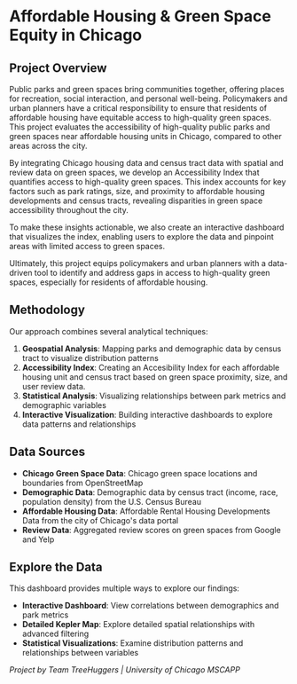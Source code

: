 # Affordable Housing & Green Space Equity in Chicago

## Project Overview

Public parks and green spaces bring communities together, offering places for recreation, social interaction, and personal well-being. Policymakers and urban planners have a critical responsibility to ensure that residents of affordable housing have equitable access to high-quality green spaces. This project evaluates the accessibility of high-quality public parks and green spaces near affordable housing units in Chicago, compared to other areas across the city.

By integrating Chicago housing data and census tract data with spatial and review data on green spaces, we develop an Accessibility Index that quantifies access to high-quality green spaces. This index accounts for key factors such as park ratings, size, and proximity to affordable housing developments and census tracts, revealing disparities in green space accessibility throughout the city.

To make these insights actionable, we also create an interactive dashboard that visualizes the index, enabling users to explore the data and pinpoint areas with limited access to green spaces.

Ultimately, this project equips policymakers and urban planners with a data-driven tool to identify and address gaps in access to high-quality green spaces, especially for residents of affordable housing.

## Methodology

Our approach combines several analytical techniques:

1. **Geospatial Analysis**: Mapping parks and demographic data by census tract to visualize distribution patterns
2. **Accessibility Index**: Creating an Accesibility Index for each affordable housing unit and census tract based on green space proximity, size, and user review data.
3. **Statistical Analysis**: Visualizing relationships between park metrics and demographic variables
4. **Interactive Visualization**: Building interactive dashboards to explore data patterns and relationships

## Data Sources

- **Chicago Green Space Data**: Chicago green space locations and boundaries from OpenStreetMap
- **Demographic Data**: Demographic data by census tract (income, race, population density) from the U.S. Census Bureau
- **Affordable Housing Data**: Affordable Rental Housing Developments Data from the city of Chicago's data portal
- **Review Data**: Aggregated review scores on green spaces from Google and Yelp

## Explore the Data

This dashboard provides multiple ways to explore our findings:

- **Interactive Dashboard**: View correlations between demographics and park metrics
- **Detailed Kepler Map**: Explore detailed spatial relationships with advanced filtering
- **Statistical Visualizations**: Examine distribution patterns and relationships between variables

*Project by Team TreeHuggers | University of Chicago MSCAPP*